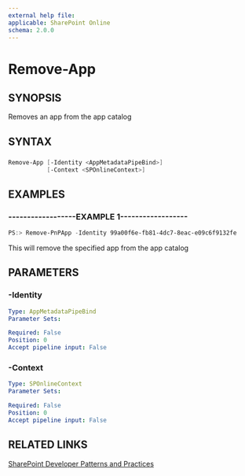 ```yaml
---
external help file:
applicable: SharePoint Online
schema: 2.0.0
---
```

# Remove-App

## SYNOPSIS
Removes an app from the app catalog

## SYNTAX 

### 
```powershell
Remove-App [-Identity <AppMetadataPipeBind>]
           [-Context <SPOnlineContext>]
```

## EXAMPLES

### ------------------EXAMPLE 1------------------
```powershell
PS:> Remove-PnPApp -Identity 99a00f6e-fb81-4dc7-8eac-e09c6f9132fe
```

This will remove the specified app from the app catalog

## PARAMETERS

### -Identity


```yaml
Type: AppMetadataPipeBind
Parameter Sets: 

Required: False
Position: 0
Accept pipeline input: False
```

### -Context


```yaml
Type: SPOnlineContext
Parameter Sets: 

Required: False
Position: 0
Accept pipeline input: False
```

## RELATED LINKS

[SharePoint Developer Patterns and Practices](http://aka.ms/sppnp)
